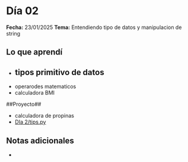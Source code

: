 # Día 02
**Fecha:** 23/01/2025
**Tema:**   Entendiendo tipo de datos y manipulacion de string 

## Lo que aprendí
- tipos primitivo de datos 
  - 
- operarodes matematicos
-  calculadora BMI

##Proyecto##
- calculadora de propinas
- [DIa 2/tips.py](https://github.com/leonukeg/100_days_of_code/blob/master/Dia_02/index.py)

## Notas adicionales
- 
